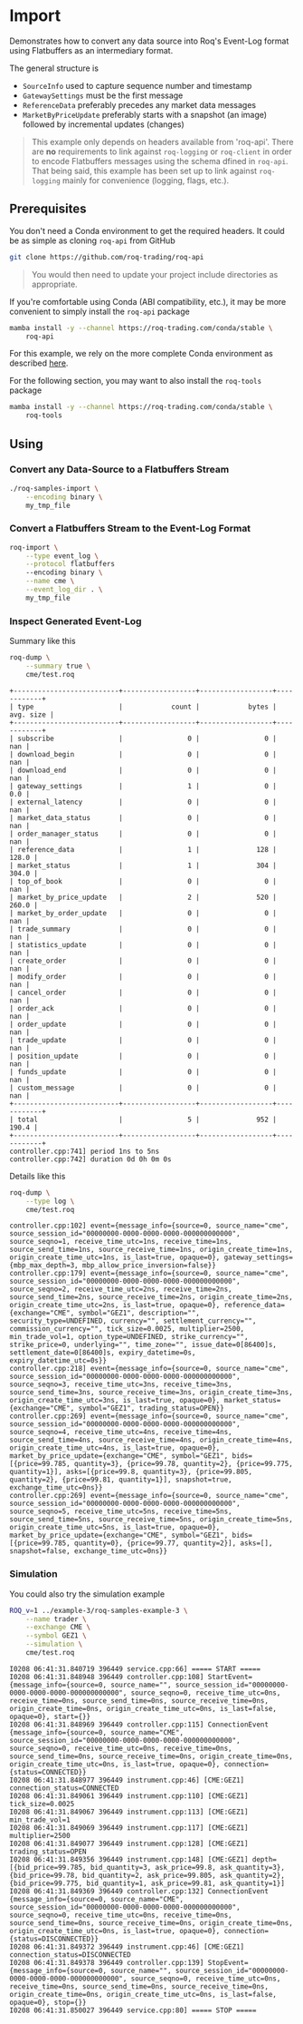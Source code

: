 # Import

Demonstrates how to convert any data source into Roq's Event-Log format using
Flatbuffers as an intermediary format.

The general structure is

* `SourceInfo` used to capture sequence number and timestamp
* `GatewaySettings` must be the first message
* `ReferenceData` preferably precedes any market data messages
* `MarketByPriceUpdate` preferably starts with a snapshot (an image)
  followed by incremental updates (changes)

> This example only depends on headers available from 'roq-api'.
> There are **no** requirements  to link against `roq-logging` or `roq-client`
> in order to encode Flatbuffers messages using the schema dfined in `roq-api`.
> That being said, this example has been set up to link against `roq-logging`
> mainly for convenience (logging, flags, etc.).


## Prerequisites

You don't need a Conda environment to get the required headers.
It could be as simple as cloning `roq-api` from GitHub

```bash
git clone https://github.com/roq-trading/roq-api
```

> You would then need to update your project include directories as appropriate.

If you're comfortable using Conda (ABI compatibility, etc.), it may be more
convenient to simply install the `roq-api` package

```bash
mamba install -y --channel https://roq-trading.com/conda/stable \
    roq-api
```

For this example, we rely on the more complete Conda environment as described
 [here](../../../../README.md#prerequisites).

For the following section, you may want to also install the `roq-tools` package

```bash
mamba install -y --channel https://roq-trading.com/conda/stable \
    roq-tools
```


## Using

### Convert any Data-Source to a Flatbuffers Stream

```bash
./roq-samples-import \
    --encoding binary \
    my_tmp_file
```

### Convert a Flatbuffers Stream to the Event-Log Format

```bash
roq-import \
    --type event_log \
    --protocol flatbuffers
    --encoding binary \
    --name cme \
    --event_log_dir . \
    my_tmp_file
```

### Inspect Generated Event-Log

Summary like this

```bash
roq-dump \
    --summary true \
    cme/test.roq
```

```console
+--------------------------+------------------+------------------+------------+
| type                     |            count |            bytes |  avg. size |
+--------------------------+------------------+------------------+------------+
| subscribe                |                0 |                0 |        nan |
| download_begin           |                0 |                0 |        nan |
| download_end             |                0 |                0 |        nan |
| gateway_settings         |                1 |                0 |        0.0 |
| external_latency         |                0 |                0 |        nan |
| market_data_status       |                0 |                0 |        nan |
| order_manager_status     |                0 |                0 |        nan |
| reference_data           |                1 |              128 |      128.0 |
| market_status            |                1 |              304 |      304.0 |
| top_of_book              |                0 |                0 |        nan |
| market_by_price_update   |                2 |              520 |      260.0 |
| market_by_order_update   |                0 |                0 |        nan |
| trade_summary            |                0 |                0 |        nan |
| statistics_update        |                0 |                0 |        nan |
| create_order             |                0 |                0 |        nan |
| modify_order             |                0 |                0 |        nan |
| cancel_order             |                0 |                0 |        nan |
| order_ack                |                0 |                0 |        nan |
| order_update             |                0 |                0 |        nan |
| trade_update             |                0 |                0 |        nan |
| position_update          |                0 |                0 |        nan |
| funds_update             |                0 |                0 |        nan |
| custom_message           |                0 |                0 |        nan |
+--------------------------+------------------+------------------+------------+
| total                    |                5 |              952 |      190.4 |
+--------------------------+------------------+------------------+------------+
controller.cpp:741] period 1ns to 5ns
controller.cpp:742] duration 0d 0h 0m 0s
```

Details like this

```bash
roq-dump \
    --type log \
    cme/test.roq
```

```console
controller.cpp:102] event={message_info={source=0, source_name="cme", source_session_id="00000000-0000-0000-0000-000000000000", source_seqno=1, receive_time_utc=1ns, receive_time=1ns, source_send_time=1ns, source_receive_time=1ns, origin_create_time=1ns, origin_create_time_utc=1ns, is_last=true, opaque=0}, gateway_settings={mbp_max_depth=3, mbp_allow_price_inversion=false}}
controller.cpp:179] event={message_info={source=0, source_name="cme", source_session_id="00000000-0000-0000-0000-000000000000", source_seqno=2, receive_time_utc=2ns, receive_time=2ns, source_send_time=2ns, source_receive_time=2ns, origin_create_time=2ns, origin_create_time_utc=2ns, is_last=true, opaque=0}, reference_data={exchange="CME", symbol="GEZ1", description="", security_type=UNDEFINED, currency="", settlement_currency="", commission_currency="", tick_size=0.0025, multiplier=2500, min_trade_vol=1, option_type=UNDEFINED, strike_currency="", strike_price=0, underlying="", time_zone="", issue_date=0[86400]s, settlement_date=0[86400]s, expiry_datetime=0s, expiry_datetime_utc=0s}}
controller.cpp:218] event={message_info={source=0, source_name="cme", source_session_id="00000000-0000-0000-0000-000000000000", source_seqno=3, receive_time_utc=3ns, receive_time=3ns, source_send_time=3ns, source_receive_time=3ns, origin_create_time=3ns, origin_create_time_utc=3ns, is_last=true, opaque=0}, market_status={exchange="CME", symbol="GEZ1", trading_status=OPEN}}
controller.cpp:269] event={message_info={source=0, source_name="cme", source_session_id="00000000-0000-0000-0000-000000000000", source_seqno=4, receive_time_utc=4ns, receive_time=4ns, source_send_time=4ns, source_receive_time=4ns, origin_create_time=4ns, origin_create_time_utc=4ns, is_last=true, opaque=0}, market_by_price_update={exchange="CME", symbol="GEZ1", bids=[{price=99.785, quantity=3}, {price=99.78, quantity=2}, {price=99.775, quantity=1}], asks=[{price=99.8, quantity=3}, {price=99.805, quantity=2}, {price=99.81, quantity=1}], snapshot=true, exchange_time_utc=0ns}}
controller.cpp:269] event={message_info={source=0, source_name="cme", source_session_id="00000000-0000-0000-0000-000000000000", source_seqno=5, receive_time_utc=5ns, receive_time=5ns, source_send_time=5ns, source_receive_time=5ns, origin_create_time=5ns, origin_create_time_utc=5ns, is_last=true, opaque=0}, market_by_price_update={exchange="CME", symbol="GEZ1", bids=[{price=99.785, quantity=0}, {price=99.77, quantity=2}], asks=[], snapshot=false, exchange_time_utc=0ns}}
```

### Simulation

You could also try the simulation example

```bash
ROQ_v=1 ../example-3/roq-samples-example-3 \
    --name trader \
    --exchange CME \
    --symbol GEZ1 \
    --simulation \
    cme/test.roq
```

```console
I0208 06:41:31.840719 396449 service.cpp:66] ===== START =====
I0208 06:41:31.848948 396449 controller.cpp:108] StartEvent={message_info={source=0, source_name="", source_session_id="00000000-0000-0000-0000-000000000000", source_seqno=0, receive_time_utc=0ns, receive_time=0ns, source_send_time=0ns, source_receive_time=0ns, origin_create_time=0ns, origin_create_time_utc=0ns, is_last=false, opaque=0}, start={}}
I0208 06:41:31.848969 396449 controller.cpp:115] ConnectionEvent {message_info={source=0, source_name="CME", source_session_id="00000000-0000-0000-0000-000000000000", source_seqno=0, receive_time_utc=0ns, receive_time=0ns, source_send_time=0ns, source_receive_time=0ns, origin_create_time=0ns, origin_create_time_utc=0ns, is_last=true, opaque=0}, connection={status=CONNECTED}}
I0208 06:41:31.848977 396449 instrument.cpp:46] [CME:GEZ1] connection_status=CONNECTED
I0208 06:41:31.849061 396449 instrument.cpp:110] [CME:GEZ1] tick_size=0.0025
I0208 06:41:31.849067 396449 instrument.cpp:113] [CME:GEZ1] min_trade_vol=1
I0208 06:41:31.849069 396449 instrument.cpp:117] [CME:GEZ1] multiplier=2500
I0208 06:41:31.849077 396449 instrument.cpp:128] [CME:GEZ1] trading_status=OPEN
I0208 06:41:31.849356 396449 instrument.cpp:148] [CME:GEZ1] depth=[{bid_price=99.785, bid_quantity=3, ask_price=99.8, ask_quantity=3}, {bid_price=99.78, bid_quantity=2, ask_price=99.805, ask_quantity=2}, {bid_price=99.775, bid_quantity=1, ask_price=99.81, ask_quantity=1}]
I0208 06:41:31.849369 396449 controller.cpp:132] ConnectionEvent {message_info={source=0, source_name="CME", source_session_id="00000000-0000-0000-0000-000000000000", source_seqno=0, receive_time_utc=0ns, receive_time=0ns, source_send_time=0ns, source_receive_time=0ns, origin_create_time=0ns, origin_create_time_utc=0ns, is_last=true, opaque=0}, connection={status=DISCONNECTED}}
I0208 06:41:31.849372 396449 instrument.cpp:46] [CME:GEZ1] connection_status=DISCONNECTED
I0208 06:41:31.849378 396449 controller.cpp:139] StopEvent={message_info={source=0, source_name="", source_session_id="00000000-0000-0000-0000-000000000000", source_seqno=0, receive_time_utc=0ns, receive_time=0ns, source_send_time=0ns, source_receive_time=0ns, origin_create_time=0ns, origin_create_time_utc=0ns, is_last=false, opaque=0}, stop={}}
I0208 06:41:31.850027 396449 service.cpp:80] ===== STOP =====
```
